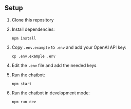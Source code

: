 ## Setup

1. Clone this repository
2. Install dependencies:
   ```
   npm install
   ```
3. Copy `.env.example` to `.env` and add your OpenAI API key:
   ```
   cp .env.example .env
   ```
4. Edit the `.env` file and add the needed keys

5. Run the chatbot:
   ```
   npm start
   ```

6. Run the chatbot in development mode:
   ```
   npm run dev
   ```